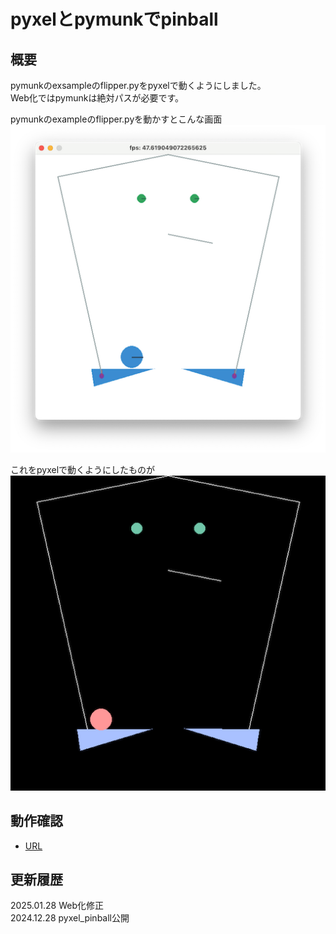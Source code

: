 # pyxelとpymunkでpinball

## 概要
pymunkのexsampleのflipper.pyをpyxelで動くようにしました。  
Web化ではpymunkは絶対パスが必要です。  

pymunkのexampleのflipper.pyを動かすとこんな画面  
![SS](pymunk_flipper.png)

これをpyxelで動くようにしたものが  
![SS](pyxel_flipper.png)

## 動作確認
- [URL](https://sanbunno-ichi.github.io/pinball/)

## 更新履歴
2025.01.28 Web化修正  
2024.12.28 pyxel_pinball公開

